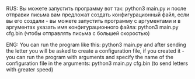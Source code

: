 RUS: Вы можете запустить программу вот так: python3 main.py и после отправки письма вам предложат создать конфигурационный файл, если вы его создали - вы можете запустить программу с аргументами и в аргументах указать имя конфигурационного файла: python3 main.py cfg.bin (чтобы отправлять письма с большей скоростью)

ENG: You can run the program like this: python3 main.py and after sending the letter you will be asked to create a configuration file, if you created it - you can run the program with arguments and specify the name of the configuration file in the arguments: python3 main.py cfg.bin (to send letters with greater speed)